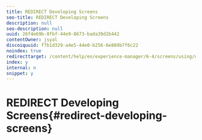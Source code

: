 ```yaml
---
title: REDIRECT Developing Screens
seo-title: REDIRECT Developing Screens
description: null
seo-description: null
uuid: 26f4e69b-8fbf-44e9-8673-bada39d2b442
contentOwner: jsyal
discoiquuid: f7b1d329-a4e5-44e0-b256-6e889b7f6c22
noindex: true
redirecttarget: /content/help/en/experience-manager/6-4/screens/using/developing-screens
index: y
internal: n
snippet: y
---
```


# REDIRECT Developing Screens{#redirect-developing-screens}

